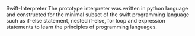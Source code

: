 Swift-Interpreter
The prototype interpreter was written in python language and constructed for the minimal
subset of the swift programming language such as if-else statement, nested if-else, for loop and expression
statements to learn the principles of programming languages.

